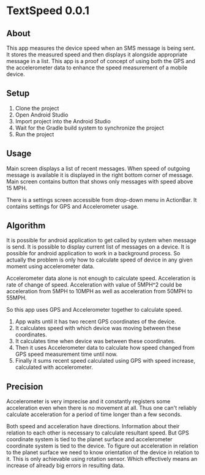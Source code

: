 TextSpeed 0.0.1
=====

About
-----
This app measures the device speed when an SMS message is being sent. 
It stores the measured speed and then displays it alongside appropriate message in a list.
This app is a proof of concept of using both the GPS and the accelerometer data to enhance the speed measurement of a mobile device.

Setup
-----
1. Clone the project
2. Open Android Studio
3. Import project into the Android Studio
4. Wait for the Gradle build system to synchronize the project
5. Run the project

Usage
-----
Main screen displays a list of recent messages. When speed of outgoing message is available it is displayed in the right bottom corner of message.
Main screen contains button that shows only messages with speed above 15 MPH.

There is a settings screen accessible from drop-down menu in ActionBar. It contains settings for GPS and Accelerometer usage.

Algorithm
-----
It is possible for android application to get called by system when message is send.
It is possible to display current list of messages on a device.
It is possible for android application to work in a background process.
So actually the problem is only how to calculate speed of device in any given moment using accelerometer data.

Accelerometer data alone is not enough to calculate speed. Acceleration is rate of change of speed. Acceleration with value of 5MPH^2 could be acceleration from 5MPH to 10MPH as well as acceleration from 50MPH to 55MPH.

So this app uses GPS and Accelerometer together to calculate speed.
1. App waits until it has two recent GPS coordinates of the device.
2. It calculates speed with which device was moving between these coordinates.
3. It calculates time when device was between these coordinates.
4. Then it uses Accelerometer data to calculate how speed changed from GPS speed measurement time until now.
5. Finally it sums recent speed calculated using GPS with speed increase, calculated with accelerometer.

Precision
-----
Accelerometer is very imprecise and it constantly registers some acceleration even when there is no movement at all.
Thus one can't reliably calculate acceleration for a period of time longer than a few seconds.

Both speed and acceleration have directions. Information about their relation to each other is necessary to calculate resultant speed.
But GPS coordinate system is tied to the planet surface and accelerometer coordinate system is tied to the device.
To figure out acceleration in relation to the planet surface we need to know orientation of the device in relation to it.
This is only achievable using rotation sensor. Which effectively means an increase of already big errors in resulting data.
